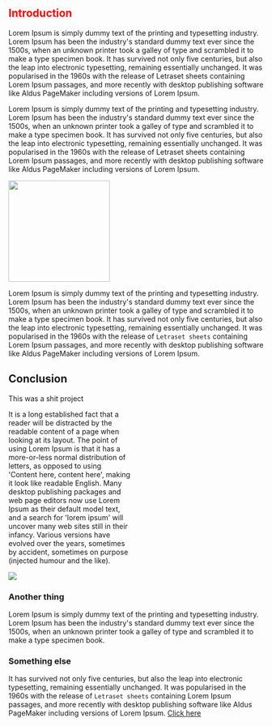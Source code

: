<h2 style="color:red"> Introduction </h2>

Lorem Ipsum is simply dummy text of the printing and typesetting industry. Lorem Ipsum has been the industry's standard dummy text ever since the 1500s, when an unknown printer took a galley of type and scrambled it to make a type specimen book. It has survived not only five centuries, but also the leap into electronic typesetting, remaining essentially unchanged. It was popularised in the 1960s with the release of Letraset sheets containing Lorem Ipsum passages, and more recently with desktop publishing software like Aldus PageMaker including versions of Lorem Ipsum.

Lorem Ipsum is simply dummy text of the printing and typesetting industry. Lorem Ipsum has been the industry's standard dummy text ever since the 1500s, when an unknown printer took a galley of type and scrambled it to make a type specimen book. It has survived not only five centuries, but also the leap into electronic typesetting, remaining essentially unchanged. It was popularised in the 1960s with the release of Letraset sheets containing Lorem Ipsum passages, and more recently with desktop publishing software like Aldus PageMaker including versions of Lorem Ipsum.

<img style="width: 200px" class="self-center" src="/info/works/campus-eat/campus_eat.png" />

Lorem Ipsum is simply dummy text of the printing and typesetting industry. Lorem Ipsum has been the industry's standard dummy text ever since the 1500s, when an unknown printer took a galley of type and scrambled it to make a type specimen book. It has survived not only five centuries, but also the leap into electronic typesetting, remaining essentially unchanged. It was popularised in the 1960s with the release of `Letraset sheets` containing Lorem Ipsum passages, and more recently with desktop publishing software like Aldus PageMaker including versions of Lorem Ipsum.

## Conclusion

This was a shit project

<div class="flex justify-between"> 
    <div style="width: 48%"> 
        <p> 
        It is a long established fact that a reader will be distracted by the readable content of a page when looking at its layout. The point of using Lorem Ipsum is that it has a more-or-less normal distribution of letters, as opposed to using 'Content here, content here', making it look like readable English. Many desktop publishing packages and web page editors now use Lorem Ipsum as their default model text, and a search for 'lorem ipsum' will uncover many web sites still in their infancy. Various versions have evolved over the years, sometimes by accident, sometimes on purpose (injected humour and the like).
        </p>
    </div>
    <div style="width: 48%"> 
        <img src="/info/works/campus-eat/campus_eat.png" />
    </div>
</div>

### Another thing

Lorem Ipsum is simply dummy text of the printing and typesetting industry. Lorem Ipsum has been the industry's standard dummy text ever since the 1500s, when an unknown printer took a galley of type and scrambled it to make a type specimen book.

### Something else

It has survived not only five centuries, but also the leap into electronic typesetting, remaining essentially unchanged. It was popularised in the 1960s with the release of `Letraset sheets` containing Lorem Ipsum passages, and more recently with desktop publishing software like Aldus PageMaker including versions of Lorem Ipsum. [Click here](https://www.abc.com)
